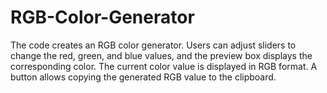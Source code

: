 # RGB-Color-Generator
The code creates an RGB color generator. Users can adjust sliders to change the red, green, and blue values, and the preview box displays the corresponding color. The current color value is displayed in RGB format. A button allows copying the generated RGB value to the clipboard.
